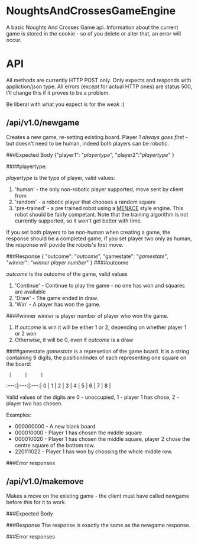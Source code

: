 NoughtsAndCrossesGameEngine
===========================

A basic Noughts And Crosses Game api. Information about the current game is stored in the cookie - so of you delete or alter that, an error will occur. 

API
===
All methods are currently HTTP POST only. Only expects and responds with  appliction/json type. All errors (except for actual HTTP ones) are status 500, I'll change this if it proves to be a problem.

Be liberal with what you expect is for the weak :)

/api/v1.0/newgame
-----------------
Creates a new game, re-setting existing board. Player 1 *always goes first* - but doesn't need to be human, indeed both players can be robotic. 

###Expected Body
{"player1": "*playertype*", "player2":"*playertype*" }


####playertype: 

*playertype*  is the type of player, valid values:

1. 'human' - the only non-robotic player supported, move sent by client from  
2. 'random' - a robotic player that chooses a random square
3. 'pre-trained' - a pre trained robot using a [MENACE](http://gizmodo.com/5395575/304-matchboxes-filled-with-beans-are-the-perfect-tic-tac-toe-opponent) style engine. This robot should be fairly competant. Note that the training algorithm is not currently supported, so it won't get better with time.

If you set both players to be non-human when creating a game, the response should be a completed game, if you set player two only as human, the response will povide the robots's first move.

###Response
{ "outcome": "*outcome*", "gamestate": "*gamestate*", "winner": "*winner player number*" }
####outcome

*outcome* is the outcome of the game, valid values

1. 'Continue' - Continue to play the game - no one has won and squares are available
2. 'Draw' - The game ended in draw.
3. 'Win' - A player has won the game.

####winner
*winner*  is player number of player who won the game. 
1. If *outcome* is win it will be either 1 or 2, depending on whether player 1 or 2 won
2. Otherwise, it will be 0, even if *outcome* is a draw


####gamestate
*gamestate*  is a represetion of the game board. It is a string containing 9 digits, the position/index of each representing one square on the board:

     |     |     |
:---:|:---:|:---:|
  0  |  1  |  2  |
  3  |  4  |  5  |
  6  |  7  |  8  |
  
Valid values of the digits are 0 - unoccupied, 1 - player 1 has chose, 2 - player two has chosen.

Examples:

* 000000000 - A new blank board
* 000010000 - Player 1 has chosen the middle square
* 000010020 - Player 1 has chosen the middle square, player 2 chose the centre square of the bottom row.
* 220111022 - Player 1 has won by choosing the whole middle row.

###Error responses


/api/v1.0/makemove
-----------------
Makes a move on the existing game - the client must have called newgame before this for it to work.

###Expected Body

###Response
The response is exactly the same as the newgame response.

###Error responses
